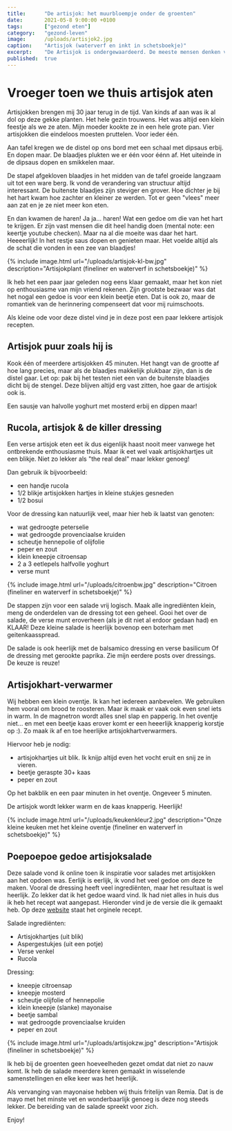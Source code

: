 ```yaml
---
title:      "De artisjok: het muurbloempje onder de groenten"
date:       2021-05-8 9:00:00 +0100
tags:       ["gezond eten"]
category:   "gezond-leven"
image:      /uploads/artisjok2.jpg
caption:    "Artisjok (waterverf en inkt in schetsboekje)"
excerpt:    "De Artisjok is ondergewaardeerd. De meeste mensen denken volgens mij aan het zurige hapje op de vegetarische pizza. Maar hij is zoveel meer. Het is een heerlijke groente die ook ik (veel te weinig) met smaak eet."
published:  true
---
```

# Vroeger toen we thuis artisjok aten

Artisjokken brengen mij 30 jaar terug in de tijd. Van kinds af aan was ik al dol op deze gekke planten. Het hele gezin trouwens. Het was altijd een klein feestje als we ze aten. Mijn moeder kookte ze in een hele grote pan. Vier artisjokken die eindeloos moesten pruttelen. Voor ieder één.

Aan tafel kregen we de distel op ons bord met een schaal met dipsaus erbij. En dopen maar. De blaadjes plukten we er één voor éénn af. Het uiteinde in de dipsaus dopen en smikkelen maar.

De stapel afgekloven blaadjes in het midden van de tafel groeide langzaam uit tot een ware berg. Ik vond de verandering van structuur altijd interessant. De buitenste blaadjes zijn steviger en grover. Hoe dichter je bij het hart kwam hoe zachter en kleiner ze werden. Tot er geen "vlees" meer aan zat en je ze niet meer kon eten.

En dan kwamen de haren! Ja ja... haren! Wat een gedoe om die van het hart te krijgen. Er zijn vast mensen die dit heel handig doen (mental note: een keertje youtube checken). Maar na al die moeite was daar het hart. Heeeerlijk! In het restje saus dopen en genieten maar. Het voelde altijd als de schat die vonden in een zee van blaadjes!

{% include image.html url="/uploads/artisjok-kl-bw.jpg" description="Artisjokplant (fineliner en waterverf in schetsboekje)" %}

Ik heb het een paar jaar geleden nog eens klaar gemaakt, maar het kon niet op enthousiasme van mijn vriend rekenen. Zijn grootste bezwaar was dat het nogal een gedoe is voor een klein beetje eten. Dat is ook zo, maar de romantiek van de herinnering compenseert dat voor mij ruimschoots.

Als kleine ode voor deze distel vind je in deze post een paar lekkere artisjok recepten.

## Artisjok puur zoals hij is

Kook één of meerdere artisjokken 45 minuten. Het hangt van de grootte af hoe lang precies, maar als de blaadjes makkelijk plukbaar zijn, dan is de distel gaar. Let op: pak bij het testen niet een van de buitenste blaadjes dicht bij de stengel. Deze blijven altijd erg vast zitten, hoe gaar de artisjok ook is.

Een sausje van halvolle yoghurt met mosterd erbij en dippen maar!

## Rucola, artisjok & de killer dressing

Een verse artisjok eten eet ik dus eigenlijk haast nooit meer vanwege het ontbrekende enthousiasme thuis.
Maar ik eet wel vaak artisjokhartjes uit een blikje. Niet zo lekker als "the real deal" maar lekker genoeg!

Dan gebruik ik bijvoorbeeld:
* een handje rucola
* 1/2 blikje artisjokken hartjes in kleine stukjes gesneden
* 1/2 bosui

Voor de dressing kan natuurlijk veel, maar hier heb ik laatst van genoten:
- wat gedroogte peterselie
- wat gedroogde provenciaalse kruiden
- scheutje hennepolie of olijfolie
- peper en zout
- klein kneepje citroensap
- 2 a 3 eetlepels halfvolle yoghurt
- verse munt

{% include image.html url="/uploads/citroenbw.jpg" description="Citroen (fineliner en waterverf in schetsboekje)" %}

De stappen zijn voor een salade vrij logisch. Maak alle ingrediënten klein, meng de onderdelen van de dressing tot een geheel. Gooi het over de salade, de verse munt eroverheen (als je dit niet al erdoor gedaan had) en KLAAR!
Deze kleine salade is heerlijk bovenop een boterham met geitenkaasspread.

De salade is ook heerlijk met de balsamico dressing en verse basilicum
Of de dressing met gerookte paprika. Zie mijn eerdere posts over dressings.
De keuze is reuze!

## Artisjokhart-verwarmer

Wij hebben een klein oventje. Ik kan het iedereen aanbevelen. We gebruiken hem vooral om brood te roosteren. Maar ik maak er vaak ook even snel iets in warm. In de magnetron wordt alles snel slap en papperig. In het oventje niet... en met een beetje kaas erover komt er een heeerlijk knapperig korstje op :). Zo maak ik af en toe heerlijke artisjokhartverwarmers.

Hiervoor heb je nodig:
- artisjokhartjes uit blik. Ik knijp altijd even het vocht eruit en snij ze in vieren.
- beetje geraspte 30+ kaas
- peper en zout

Op het bakblik en een paar minuten in het oventje. Ongeveer 5 minuten.

De artisjok wordt lekker warm en de kaas knapperig. Heerlijk!

{% include image.html url="/uploads/keukenkleur2.jpg" description="Onze kleine keuken met het kleine oventje (fineliner en waterverf in schetsboekje)" %}

## Poepoepoe gedoe artisjoksalade

Deze salade vond ik online toen ik inspiratie voor salades met artisjokken aan het opdoen was. Eerlijk is eerlijk, ik vond het veel gedoe om deze te maken. Vooral de dressing heeft veel ingrediënten, maar het resultaat is wel heerlijk. Zo lekker dat ik het gedoe waard vind. Ik had niet alles in huis dus ik heb het recept wat aangepast. Hieronder vind je de versie die ik gemaakt heb. Op deze [website](https://www.newfysic.nl/recept/salade/) staat het orginele recept.

Salade ingrediënten:
* Artisjokhartjes (uit blik)
* Aspergestukjes (uit een potje)
* Verse venkel
* Rucola

Dressing:
* kneepje citroensap
* kneepje mosterd
* scheutje olijfolie of hennepolie
* klein kneepje (slanke) mayonaise
* beetje sambal
* wat gedroogde provenciaalse kruiden
* peper en zout

{% include image.html url="/uploads/artisjokzw.jpg" description="Artisjok (fineliner in schetsboekje)" %}

Ik heb bij de groenten geen hoeveelheden gezet omdat dat niet zo nauw komt. Ik heb de salade meerdere keren gemaakt in wisselende samenstellingen en elke keer was het heerlijk.

Als vervanging van mayonaise hebben wij thuis fritelijn van Remia. Dat is de mayo met het minste vet en wonderbaarlijk genoeg is deze nog steeds lekker.
De bereiding van de salade spreekt voor zich.

Enjoy!
